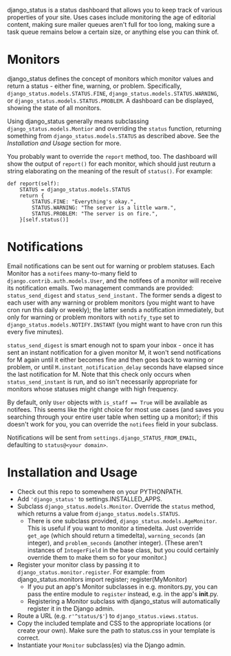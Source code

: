 django\_status is a status dashboard that allows you to keep track of various
properties of your site. Uses cases include monitoring the age of editorial
content, making sure mailer queues aren't full for too long, making sure a task
queue remains below a certain size, or anything else you can think of.


Monitors
========


django\_status defines the concept of monitors which monitor values and return a
status - either fine, warning, or problem. Specifically,
`django_status.models.STATUS.FINE`, `django_status.models.STATUS.WARNING`, or
`django_status.models.STATUS.PROBLEM`. A dashboard can be displayed, showing the
state of all monitors.

Using django\_status generally means subclassing `django_status.models.Montior`
and overriding the `status` function, returning something from
`django_status.models.STATUS` as described above. See the *Installation and
Usage* section for more.

You probably want to override the `report` method, too. The dashboard will show
the output of `report()` for each monitor, which should just reuturn a string
elaborating on the meaning of the result of `status()`. For example:

    def report(self):
        STATUS = django_status.models.STATUS
        return {
            STATUS.FINE: "Everything's okay.",
            STATUS.WARNING: "The server is a little warm.",
            STATUS.PROBLEM: "The server is on fire.",
        }[self.status()]


Notifications
=============

Email notifications can be sent out for warning or problem statuses. Each
Monitor has a `notifees` many-to-many field to
`django.contrib.auth.models.User`, and the notifees of a monitor will receive
its notification emails. Two management commands are provided:
`status_send_digest` and `status_send_instant.` The former sends a digest to
each user with any warning or problem monitors (you might want to have cron run
this daily or weekly); the latter sends a notification immediately, but only for
warning or problem monitors with `notify_type` set to
`django_status.models.NOTIFY.INSTANT` (you might want to have cron run this
every five minutes).

`status_send_digest` is smart enough not to spam your inbox - once it has sent
an instant notification for a given monitor M, it won't send notifications for M
again until it either becomes fine and then goes back to warning or problem, or
until `M.instant_notification_delay` seconds have elapsed since the last
notification for M. Note that this check only occurs when `status_send_instant`
is run, and so isn't necessarily appropriate for monitors whose statuses might
change with high frequency.

By default, only `User` objects with `is_staff == True` will be available as
notifees. This seems like the right choice for most use cases (and saves you
searching through your entire user table when setting up a monitor); if this
doesn't work for you, you can override the `notifees` field in your subclass.

Notifications will be sent from `settings.django_STATUS_FROM_EMAIL`, defaulting
to `status@<your domain>`.


Installation and Usage
======================

* Check out this repo to somewhere on your PYTHONPATH.
* Add `'django_status'` to settings.INSTALLED_APPS.
* Subclass `django_status.models.Monitor`. Override the `status` method, which
  returns a value from `django_status.models.STATUS`.
  * There is one subclass provided, `django_status.models.AgeMonitor`. This is
    useful if you want to monitor a timedelta. Just override `get_age` (which
    should return a timedelta), `warning_seconds` (an integer), and
    `problem_seconds` (another integer). (These aren't instances of
    `IntegerField` in the base class, but you could certainly override them to
    make them so for your monitor.)
* Register your monitor class by passing it to `django_status.monitor.register`.
  For example:
        from django_status.monitors import register;
        register(MyMonitor)
  * If you put an app's Monitor subclasses in e.g. monitors.py, you can pass the
   entire module to `register` instead, e.g. in the app's __init__.py.
  * Registering a Monitor subclass with django\_status will automatically
   register it in the Django admin.
* Route a URL (e.g. `r'^status/$'`) to `django_status.views.status`.
* Copy the included template and CSS to the appropriate locations (or create
  your own).  Make sure the path to status.css in your template is correct.
* Instantiate your `Monitor` subclass(es) via the Django admin.
